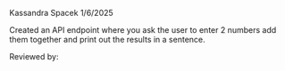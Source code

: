 Kassandra Spacek
1/6/2025

Created an API endpoint where you ask the user to enter 2 numbers add them together and print out the results in a sentence.


Reviewed by: